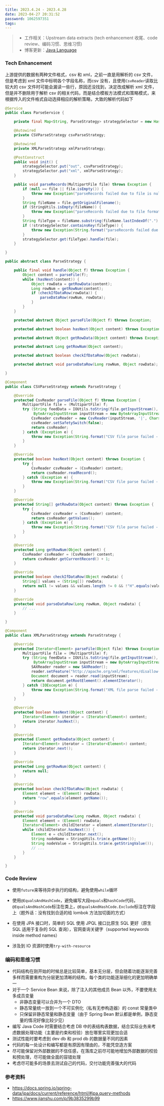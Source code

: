 ```yaml
---
title: 2023.4.24 - 2023.4.28
date: 2023-04-27 20:31:52
password: 1062597351
tags:
---
```


> - 工作相关：Upstream data extracts (tech enhancement 收尾、code review、编码习惯、思维习惯)
> - 博客更新：[Java Language](../../../../2022/05/08/java-language/)

### Tech Enhancement

上游提供的数据有两种文件格式，csv 和 xml，之前一直是用解析的 csv 文件，但是考虑到 xml 文件中标明各个字段名称，而csv 没有，且使用`CsvReader`读取比较大的 csv 文件时可能会漏读一些行，原因还没找到，决定改成解析 xml 文件，但是并不删除用于解析 csv 的相关代码，而是结合模板方法模式和策略模式，来根据传入的文件格式自动选择相应的解析策略，大致的解析代码如下

```java
@Service
public class ParseService {

    private final Map<String, ParseStrategy> strategySelector = new HashMap<>();

    @Autowired
    private CSVParseStrategy csvParseStrategy;

    @Autowired
    private XMLParseStrategy xmlParseStrategy;

    @PostConstruct
    public void init() {
        strategySelector.put("out", csvParseStrategy);
        strategySelector.put("xml", xmlParseStrategy);
    }

    public void parseRecords(MultipartFile file) throws Exception {
        if (null == file || file.isEmpty()) {
            throw new Exception("parseRecords failed due to file is null or empty");
        }
        String fileName = file.getOriginalFilename();
        if (StringUtils.isEmpty(fileName)) {
            throw new Exception("parseRecords failed due to file format cannot be obtained");
        }
        String fileType = fileName.substring(fileName.lastIndexOf(".") + 1);
        if (!strategySelector.containsKey(fileType)) {
            throw new Exception(String.format("parseRecords failed due to the lack of parse strategy for %s", fileName));
        }
        strategySelector.get(fileType).handle(file);
    }

}
```

```java
public abstract class ParseStrategy {

    public final void handle(Object f) throws Exception {
        Object content = parseFile(f);
        while (hasNext(content)) {
            Object rowData = getRowData(content);
            Long rowNum = getRowNum(content);
            if (checkIfDataRow(rowData)) {
                parseDataRow(rowNum, rowData);
            }
        }
    }

    protected abstract Object parseFile(Object f) throws Exception;

    protected abstract boolean hasNext(Object content) throws Exception;

    protected abstract Object getRowData(Object content) throws Exception;

    protected abstract Long getRowNum(Object content);

    protected abstract boolean checkIfDataRow(Object rowData);

    protected abstract void parseDataRow(Long rowNum, Object rowData);

}
```

```java
@Component
public class CSVParseStrategy extends ParseStrategy {

    @Override
    protected CsvReader parseFile(Object f) throws Exception {
        MultipartFile file = (MultipartFile) f;
        try (String feedData = IOUtils.toString(file.getInputStream(), Charset.defaultCharset());
             ByteArrayInputStream inputStream = new ByteArrayInputStream(feedData.getBytes())) {
            CsvReader csvReader = new CsvReader(inputStream, '|', Charset.defaultCharset());
            csvReader.setSafetySwitch(false);
            return csvReader;
        } catch (Exception e) {
            throw new Exception(String.format("CSV file parse failed - %s", e.getMessage()), e);
        }
    }

    @Override
    protected boolean hasNext(Object content) throws Exception {
        try {
            CsvReader csvReader = (CsvReader) content;
            return csvReader.readRecord();
        } catch (Exception e) {
            throw new Exception(String.format("CSV file parse failed - %s", e.getMessage()), e);
        }
    }

    @Override
    protected String[] getRowData(Object content) throws Exception {
        try {
            CsvReader csvReader = (CsvReader) content;
            return csvReader.getValues();
        } catch (Exception e) {
            throw new Exception(String.format("CSV file parse failed - %s", e.getMessage()), e);
        }
    }

    @Override
    protected Long getRowNum(Object content) {
        CsvReader csvReader = (CsvReader) content;
        return csvReader.getCurrentRecord() + 1;
    }

    @Override
    protected boolean checkIfDataRow(Object rowData) {
        String[] values = (String[]) rowData;
        return null != values && values.length != 0 && !"H".equals(values[0]) && !"T".equals(values[0]);
    }

    @Override
    protected void parseDataRow(Long rowNum, Object rowData) {
        // ...
    }

}
```

```java
@Component
public class XMLParseStrategy extends ParseStrategy {

    @Override
    protected Iterator<Element> parseFile(Object file) throws Exception {
        MultipartFile file = (MultipartFile) f;
        try (String feedData = IOUtils.toString(file.getInputStream(), Charset.defaultCharset());
             ByteArrayInputStream inputStream = new ByteArrayInputStream(feedData.getBytes())) {
            SAXReader reader = new SAXReader();
            reader.setFeature("http://apache.org/xml/features/disallow-doctype-decl", true);
            Document document = reader.read(inputStream);
            return document.getRootElement().elementIterator();
        } catch (IOException e) {
            throw new Exception(String.format("XML file parse failed - %s", e.getMessage()), e);
        }
    }

    @Override
    protected boolean hasNext(Object content) {
        Iterator<Element> iterator = (Iterator<Element>) content;
        return iterator.hasNext();
    }

    @Override
    protected Element getRowData(Object content) {
        Iterator<Element> iterator = (Iterator<Element>) content;
        return iterator.next();
    }

    @Override
    protected Long getRowNum(Object content) {
        return null;
    }

    @Override
    protected boolean checkIfDataRow(Object rowData) {
        Element element = (Element) rowData;
        return "row".equals(element.getName());
    }

    @Override
    protected void parseDataRow(Long rowNum, Object rowData) {
        Element element = (Element) rowData;
        Iterator<Element> childIterator = element.elementIterator();
        while (childIterator.hasNext()) {
            Element e = childIterator.next();
            String nodeName = StringUtils.trim(e.getName());
            String nodeValue = StringUtils.trim(e.getStringValue());
            // ...
        }
    }

}
```

### Code Review

- 使用`future`来等待异步执行的结构，避免使用`while`循环

- 使用`@EqualsAndHashCode`，避免编写大段`equals`和`hashCode`代码，`@EqualsAndHashCode`标注在类上，`@EqualsAndHashCode.Exclude`标注在字段上（题外话：没有找到合适的给 lombok 方法加切面的方式）

- 在使用 JPA 接口时，简单的 SQL 使用 JPQL 接口比原生 SQL 更好（原生 SQL 适用于复杂的 SQL 查询），官网查询关键字（supported keywords inside method names）

- 涉及到 IO 资源时使用`try-with-resource`

  

### 编码和思维习惯

- 代码结构在刚开始的时候总是比较简单，基本无分层，但会随着功能逐渐完善多样而需要重构为分层更加清晰的结构，每个类的功能逐渐细化的更加明确单一
- 对于一个 Service Bean 来说，除了注入的其他成员 Bean 以外，不要使用太多成员变量
  - 非静态变量可以合并为一个 DTO
  - 静态常量统一放到一个不可实例化（私有无参构造器）的 const 常量类中
  - 只保留非静态常量和静态变量（由于 Spring Bean 默认都是单例，静态变量的情况好像比较少见）
- 编写 Java Code 时需要结合考虑 DB 中的表结构表数据，结合实际业务来考虑数据处理功能（主要是约束和校验）放在哪里实现更加合适
- 测试性能时要考虑到 dev db 和 prod db 的数据量不同的因素
- 代码的每一处设计和编写都是有原因有理由的，不能凭空造方案
- 尽可能保留对外部数据的不信任感，在落库之前尽可能地增加外部数据的校验和预处理，尽可能做全面的容错处理
- 考虑尽可能多的场景去测试自己的代码，交付功能完善强大的代码

### 参考资料

- https://docs.spring.io/spring-data/jpa/docs/current/reference/html/#jpa.query-methods
- https://www.jianshu.com/p/9b3835299b99